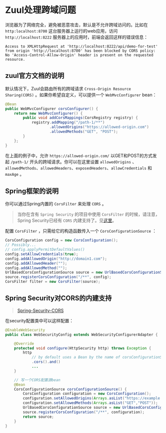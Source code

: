 # Zuul处理跨域问题

浏览器为了网络完全，避免被恶意攻击，默认是不允许跨域访问的。比如在 `http:localhost:8700` 这台服务器上运行的web应用，访问 `http://localhost:8222` 服务器上的应用时，前端会返回这样的错误信息：  

```
Access to XMLHttpRequest at 'http://localhost:8222/api/demo-for-test' from origin 'http://localhost:8700' has been blocked by CORS policy: No 'Access-Control-Allow-Origin' header is present on the requested resource.
```



## zuul官方文档的说明

默认情况下，Zuul会路由所有的跨域请求 `Cross-Origin Resource Sharing(CORS)` 。如果你希望自定义，可以提供一个 `WebMvcConfigurer` bean：  

```java
@Bean
public WebMvcConfigurer corsConfigurer() {
    return new WebMvcConfigurer() {
        public void addCorsMappings(CorsRegistry registry) {
            registry.addMapping("/path-1/**")
                    .allowedOrigins("https://allowed-origin.com")
                    .allowedMethods("GET", "POST");
        }
    };
}
```

在上面的例子中，允许 `https://allowed-origin.com/` 以GET和POST的方式发起 `/path-1/` 开头的跨域请求。你可以在这里设置 `allowedOrigins` 、`allowedMethods`、`allowedHeaders`、`exposedHeaders`、`allowCredentials` 和 `maxAge` 。



## Spring框架的说明

你可以通过Spring内置的 `CorsFilter` 来处理 `CORS` 。  

> 当你在含有 `Spring Security` 的项目中使用 `CorsFilter` 的时候，请注意，Spring Security已经有 `CORS` 内建支持了。见[这里](https://docs.spring.io/spring-security/site/docs/current/reference/htmlsingle/#cors)。

配置 `CorsFilter` ，只需给它的构造函数传入一个 `CorsConfigurationSource` ：  

```java
CorsConfiguration config = new CorsConfiguration();
// Possibly...
// config.applyPermitDefaultValues()
config.setAllowCredentials(true);
config.addAllowedOrigin("http://domain1.com");
config.addAllowedHeader("");
config.addAllowedMethod("");
UrlBasedCorsConfigurationSource source = new UrlBasedCorsConfigurationSource();
source.registerCorsConfiguration("/**", config);
CorsFilter filter = new CorsFilter(source);
```



## Spring Security对CORS的内建支持

> [Spring-Security-CORS](https://docs.spring.io/spring-security/site/docs/current/reference/htmlsingle/#cors)

在security配置类中可以这样配置：  

```java
@EnableWebSecurity
public class WebSecurityConfig extends WebSecurityConfigurerAdapter {

    @Override
    protected void configure(HttpSecurity http) throws Exception {
        http
            // by default uses a Bean by the name of corsConfigurationSource
            .cors().and()
            ...
    }

    // 写一个CORS配置源bean
    @Bean
    CorsConfigurationSource corsConfigurationSource() {
        CorsConfiguration configuration = new CorsConfiguration();
        configuration.setAllowedOrigins(Arrays.asList("https://example.com"));
        configuration.setAllowedMethods(Arrays.asList("GET","POST"));
        UrlBasedCorsConfigurationSource source = new UrlBasedCorsConfigurationSource();
        source.registerCorsConfiguration("/**", configuration);
        return source;
    }
}
```

